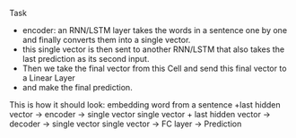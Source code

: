 Task
<ul><li>
encoder: an RNN/LSTM layer takes the words in a sentence one by one and finally converts them into a single vector. </li>
<li> this single vector is then sent to another RNN/LSTM that also takes the last prediction as its second input. </li>
<li> Then we take the final vector from this Cell and send this final vector to a Linear Layer </li>
<li> and make the final prediction. </li> </ul>

This is how it should look:
embedding
word from a sentence +last hidden vector -> encoder -> single vector
single vector + last hidden vector -> decoder -> single vector
single vector -> FC layer -> Prediction
